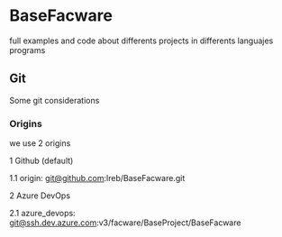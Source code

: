 # BaseFacware

full examples and code about differents projects in differents languajes programs

## Git

Some git considerations

### Origins

we use 2 origins

1 Github (default)

1.1 origin: git@github.com:lreb/BaseFacware.git

2 Azure DevOps

2.1 azure_devops: git@ssh.dev.azure.com:v3/facware/BaseProject/BaseFacware
